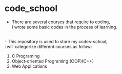 # code_school

- There are several courses that require to coding, <br>
i wrote some basic codes in the process of learning. <br>
<br>
- This repository is used to store my codes-school, <br>
i will categorize different courses as follow: <br>

1) C Programing
2) Object-oriented Programing (OOP)(C++)
3) Web Applications

